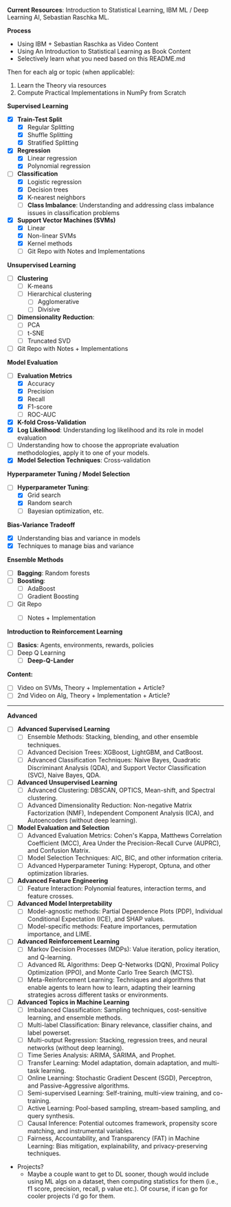 **Current Resources**: Introduction to Statistical Learning, IBM ML / Deep Learning AI, Sebastian Raschka ML.

**Process**

- Using IBM + Sebastian Raschka as Video Content
- Using An Introduction to Statistical Learning as Book Content
- Selectively learn what you need based on this README.md

Then for each alg or topic (when applicable):

1. Learn the Theory via resources
2. Compute Practical Implementations in NumPy from Scratch

**Supervised Learning**
- [X] **Train-Test Split**
  - [X] Regular Splitting
  - [X] Shuffle Splitting
  - [X] Stratified Splitting 
- [X] **Regression**
    - [X] Linear regression
    - [X] Polynomial regression
- [ ] **Classification**
    - [X] Logistic regression
    - [X] Decision trees
    - [X] K-nearest neighbors
    - [ ] **Class Imbalance**: Understanding and addressing class imbalance issues in classification problems
- [X] **Support Vector Machines (SVMs)**
    - [X] Linear
    - [X] Non-linear SVMs
    - [X] Kernel methods
    - [ ] Git Repo with Notes and Implementations

**Unsupervised Learning**
- [ ] **Clustering**
    - [ ] K-means
    - [ ] Hierarchical clustering
        - [ ] Agglomerative
        - [ ] Divisive
- [ ] **Dimensionality Reduction**:
    - [ ] PCA
    - [ ] t-SNE
    - [ ] Truncated SVD
- [ ] Git Repo with Notes + Implementations

**Model Evaluation**
- [ ] **Evaluation Metrics**
    - [X] Accuracy
    - [X] Precision
    - [x] Recall
    - [X] F1-score
    - [ ] ROC-AUC
- [X] **K-fold Cross-Validation**
- [X] **Log Likelihood**: Understanding log likelihood and its role in model evaluation
- [ ] Understanding how to choose the appropriate evaluation methodologies, apply it to one of your models.
- [X] **Model Selection Techniques**: Cross-validation

**Hyperparameter Tuning / Model Selection**
- [ ] **Hyperparameter Tuning**:
  - [X] Grid search
  - [X] Random search
  - [ ] Bayesian optimization, etc.

**Bias-Variance Tradeoff**
- [X] Understanding bias and variance in models
- [X] Techniques to manage bias and variance

**Ensemble Methods**
- [ ] **Bagging**: Random forests
- [ ] **Boosting**: 
  - [ ] AdaBoost
  - [ ] Gradient Boosting
- [ ] Git Repo
    - [ ] Notes + Implementation
 

**Introduction to Reinforcement Learning**
- [ ] **Basics**: Agents, environments, rewards, policies
- [ ] Deep Q Learning
  - [ ] **Deep-Q-Lander**

**Content:**
- [ ] Video on SVMs, Theory + Implementation + Article?
- [ ] 2nd Video on Alg, Theory + Implementation + Article?

---

**Advanced**

- [ ]  **Advanced Supervised Learning**
    - [ ]  Ensemble Methods: Stacking, blending, and other ensemble techniques.
    - [ ]  Advanced Decision Trees: XGBoost, LightGBM, and CatBoost.
    - [ ]  Advanced Classification Techniques: Naive Bayes, Quadratic Discriminant Analysis (QDA), and Support Vector Classification (SVC), Naive Bayes, QDA.
- [ ]  **Advanced Unsupervised Learning**
    - [ ]  Advanced Clustering: DBSCAN, OPTICS, Mean-shift, and Spectral clustering.
    - [ ]  Advanced Dimensionality Reduction: Non-negative Matrix Factorization (NMF), Independent Component Analysis (ICA), and Autoencoders (without deep learning).
- [ ]  **Model Evaluation and Selection**
    - [ ]  Advanced Evaluation Metrics: Cohen's Kappa, Matthews Correlation Coefficient (MCC), Area Under the Precision-Recall Curve (AUPRC), and Confusion Matrix.
    - [ ]  Model Selection Techniques: AIC, BIC, and other information criteria.
    - [ ]  Advanced Hyperparameter Tuning: Hyperopt, Optuna, and other optimization libraries.
- [ ]  **Advanced Feature Engineering**
    - [ ]  Feature Interaction: Polynomial features, interaction terms, and feature crosses.
- [ ]  **Advanced Model Interpretability**
    - [ ]  Model-agnostic methods: Partial Dependence Plots (PDP), Individual Conditional Expectation (ICE), and SHAP values.
    - [ ]  Model-specific methods: Feature importances, permutation importance, and LIME.
- [ ]  **Advanced Reinforcement Learning**
    - [ ]  Markov Decision Processes (MDPs): Value iteration, policy iteration, and Q-learning.
    - [ ]  Advanced RL Algorithms: Deep Q-Networks (DQN), Proximal Policy Optimization (PPO), and Monte Carlo Tree Search (MCTS).
    - [ ]  Meta-Reinforcement Learning: Techniques and algorithms that enable agents to learn how to learn, adapting their learning strategies across different tasks or environments.
- [ ]  **Advanced Topics in Machine Learning**
    - [ ]  Imbalanced Classification: Sampling techniques, cost-sensitive learning, and ensemble methods.
    - [ ]  Multi-label Classification: Binary relevance, classifier chains, and label powerset.
    - [ ]  Multi-output Regression: Stacking, regression trees, and neural networks (without deep learning).
    - [ ]  Time Series Analysis: ARIMA, SARIMA, and Prophet.
    - [ ]  Transfer Learning: Model adaptation, domain adaptation, and multi-task learning.
    - [ ]  Online Learning: Stochastic Gradient Descent (SGD), Perceptron, and Passive-Aggressive algorithms.
    - [ ]  Semi-supervised Learning: Self-training, multi-view training, and co-training.
    - [ ]  Active Learning: Pool-based sampling, stream-based sampling, and query synthesis.
    - [ ]  Causal Inference: Potential outcomes framework, propensity score matching, and instrumental variables.
    - [ ]  Fairness, Accountability, and Transparency (FAT) in Machine Learning: Bias mitigation, explainability, and privacy-preserving techniques.

- Projects?
  - Maybe a couple want to get to DL sooner, though would include using ML algs on a dataset, then computing statistics for them (i.e., f1 score, precision, recall, p value etc.). Of course, if ican go for cooler projects i'd go for them.
